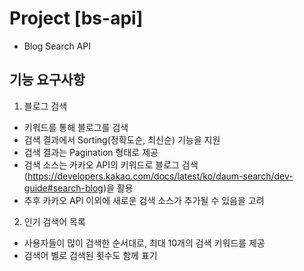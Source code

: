 
# Project [bs-api] 
- Blog Search API

## 기능 요구사항
1. 블로그 검색
- 키워드를 통해 블로그를 검색
- 검색 결과에서 Sorting(정확도순, 최신순) 기능을 지원
- 검색 결과는 Pagination 형태로 제공
- 검색 소스는 카카오 API의 키워드로 블로그 검색(https://developers.kakao.com/docs/latest/ko/daum-search/dev-guide#search-blog)을 활용
- 추후 카카오 API 이외에 새로운 검색 소스가 추가될 수 있음을 고려

2. 인기 검색어 목록
- 사용자들이 많이 검색한 순서대로, 최대 10개의 검색 키워드를 제공
- 검색어 별로 검색된 횟수도 함께 표기

    
